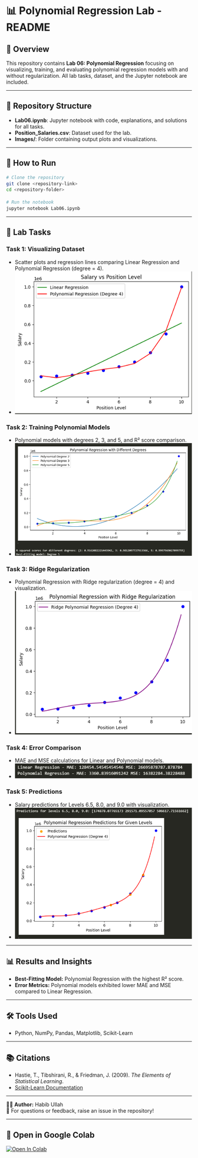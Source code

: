 # 📊 Polynomial Regression Lab - README

## 📝 Overview
This repository contains **Lab 06: Polynomial Regression** focusing on visualizing, training, and evaluating polynomial regression models with and without regularization. All lab tasks, dataset, and the Jupyter notebook are included.

---

## 📁 Repository Structure
- **Lab06.ipynb**: Jupyter notebook with code, explanations, and solutions for all tasks.
- **Position_Salaries.csv**: Dataset used for the lab.
- **Images/**: Folder containing output plots and visualizations.

---

## 🚀 How to Run
```bash
# Clone the repository
git clone <repository-link>
cd <repository-folder>

# Run the notebook
jupyter notebook Lab06.ipynb
```

---

## 🧪 Lab Tasks

### Task 1: Visualizing Dataset
- Scatter plots and regression lines comparing Linear Regression and Polynomial Regression (degree = 4).
- ![Task 1 Output](Images/img1.png)

### Task 2: Training Polynomial Models
- Polynomial models with degrees 2, 3, and 5, and R² score comparison.
- ![Task 2 Output](Images/img2.png)

### Task 3: Ridge Regularization
- Polynomial Regression with Ridge regularization (degree = 4) and visualization.
- ![Task 3 Output](Images/img3.png)

### Task 4: Error Comparison
- MAE and MSE calculations for Linear and Polynomial models.
- ![Task 4 Output](Images/img4.png)

### Task 5: Predictions
- Salary predictions for Levels 6.5, 8.0, and 9.0 with visualization.
- ![Task 5 Output](Images/img5.png)

---

## 📊 Results and Insights
- **Best-Fitting Model:** Polynomial Regression with the highest R² score.
- **Error Metrics:** Polynomial models exhibited lower MAE and MSE compared to Linear Regression.

---

## 🛠️ Tools Used
- Python, NumPy, Pandas, Matplotlib, Scikit-Learn

---

## 📚 Citations
- Hastie, T., Tibshirani, R., & Friedman, J. (2009). *The Elements of Statistical Learning*.
- [Scikit-Learn Documentation](https://scikit-learn.org/)

---

👨‍💻 **Author:** Habib Ullah<br>
📩 For questions or feedback, raise an issue in the repository!

---
## 🚀 Open in Google Colab
[![Open In Colab](https://colab.research.google.com/assets/colab-badge.svg)](https://colab.research.google.com/github/habibkhan099/Machine-Learning-Lab/blob/main/Lab06.ipynb)

